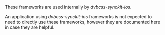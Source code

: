 These frameworks are used internally by *dvbcss-synckit-ios*. 

An application using *dvbcss-synckit-ios* frameworks is not expected to need to
directly use these frameworks, however they are documented here in case they are
helpful.
